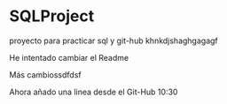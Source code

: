 # SQLProject
proyecto para practicar sql y git-hub
khnkdjshaghgagagf

He intentado cambiar el Readme


Más cambiossdfdsf

Ahora añado una linea desde el Git-Hub 10:30
